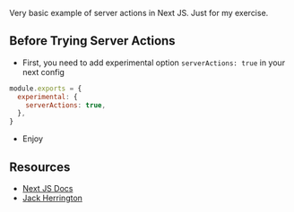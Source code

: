 Very basic example of server actions in Next JS. Just for my exercise.

## Before Trying Server Actions

- First, you need to add experimental option `serverActions: true` in your next config

```js
module.exports = {
  experimental: {
    serverActions: true,
  },
}
```

- Enjoy

## Resources

- [Next JS Docs](https://nextjs.org/docs/app/building-your-application/data-fetching/server-actions)
- [Jack Herrington](https://www.youtube.com/watch?v=czvSZqnpTHs)
